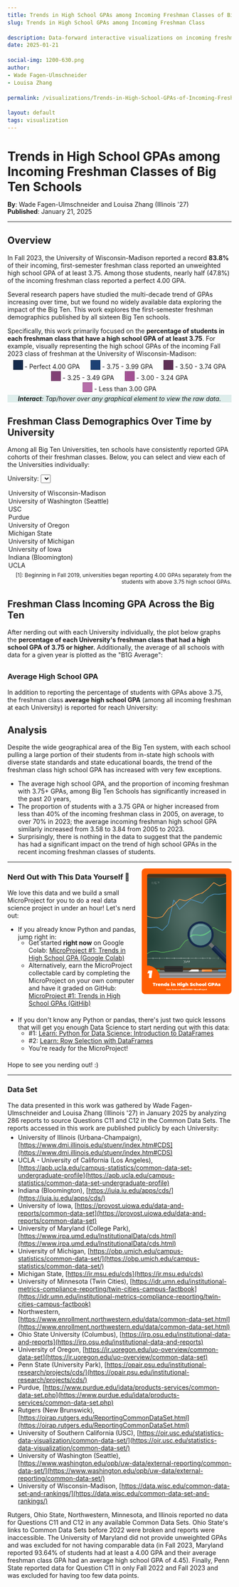 ```yaml
---
title: Trends in High School GPAs among Incoming Freshman Classes of Big Ten Schools
slug: Trends in High School GPAs among Incoming Freshman Class

description: Data-forward interactive visualizations on incoming freshman class high school GPAs over the past 20 years
date: 2025-01-21

social-img: 1200-630.png
author:
- Wade Fagen-Ulmschneider
- Louisa Zhang

permalink: /visualizations/Trends-in-High-School-GPAs-of-Incoming-Freshman/

layout: default
tags: visualization
---
```


<h1>Trends in High School GPAs among Incoming Freshman Classes of Big Ten Schools</h1>
<div style="font-size: 14px; margin-top: -4px; line-height: 16px;">
  <b>By</b>:  Wade Fagen-Ulmschneider and Louisa Zhang (Illinois '27)<br>
  <b>Published</b>: January 21, 2025
</div>

<hr>

## Overview

In Fall 2023, the University of Wisconsin-Madison reported a record <b>83.8%</b> of their incoming,
first-semester freshman class reported an unweighted high school GPA of at least 3.75.  Among those
students, nearly half (47.8%) of the incoming freshman class reported a perfect 4.00 GPA.

Several research papers have studied the multi-decade trend of GPAs increasing over time, but we found
no widely available data exploring the impact of the Big Ten.  This work explores the first-semester freshman demographics published by all sixteen Big Ten schools.

Specifically, this work primarily focused on the <b>percentage of students in each freshman class that have a high school GPA of at least 3.75</b>.  For example, visually representing the high school GPAs of the incoming Fall 2023 class of freshman at the University of Wisconsin-Madison:

<div id="chart-1" style="margin-bottom: 2px; margin-top: -10px;"></div>

<style>
.box {
  display: inline-block;
  width: 20px;
  height: 20px;
  border: 1px solid rgba(0, 0, 0, .2);
  position: relative;
  top: 2px;
}

.legend {
  display: inline-block;
  padding-left: 10px;
  padding-right: 10px;
}

svg .tick {
  font-size: 14px;
  font-family: Lato, sans-serif;
}

.d3-tip {
  max-width: 300px;
}
</style>

<div style="text-align: center">
<div class="legend"><div class="box" style="background-color: hsl(216 59.6% 18.4%);"></div> - Perfect 4.00 GPA</div>
<div class="legend"><div class="box" style="background-color: hsl(216 59.6% 28.4%);"></div> - 3.75 - 3.99 GPA</div>
<div class="legend"><div class="box" style="background-color: hsl(311 33.3% 27.6%);"></div> - 3.50 - 3.74 GPA</div>
<div class="legend"><div class="box" style="background-color: hsl(311 33.3% 37.6%);"></div> - 3.25 - 3.49 GPA</div>
<div class="legend"><div class="box" style="background-color: hsl(311 33.3% 47.6%);"></div> - 3.00 - 3.24 GPA</div>
<div class="legend"><div class="box" style="background-color: hsl(311 33.3% 57.6%);"></div> - Less than 3.00 GPA</div>
</div>

<div style="clear: both; margin-bottom: 5px;"></div>

<div style="font-style: italic; text-align: center; background-color: hsl(173, 30%, 90%); margin-bottom: 30px;">
  <b>Interact</b>: Tap/hover over any graphical element to view the raw data.
</div>


## Freshman Class Demographics Over Time by University

Among all Big Ten Universities, ten schools have consistently reported GPA cohorts of their freshman classes.  Below, you can select and view each of the Universities individually:

University: 
<select id="uni-selection" onchange="uniChange()">
  <option value="University of Wisconsin-Madison">University of Wisconsin-Madison</option>
  <option value="University of Washington (Seattle)">University of Washington (Seattle)</option>
  <option value="USC">USC</option>
  <option value="Purdue">Purdue</option>
  <option value="University of Oregon">University of Oregon</option>
  <option value="Michigan State">Michigan State</option>
  <option value="University of Michigan">University of Michigan</option>
  <option value="University of Iowa">University of Iowa</option>
  <option value="Indiana (Bloomington)">Indiana (Bloomington)</option>
  <option value="UCLA">UCLA</option>
</select>

<div id="chart" style="margin-bottom: 5px"></div>

<div style="font-size: 12px; margin-bottom: 30px; text-align: right;">
  [1]: Beginning in Fall 2019, universities began reporting 4.00 GPAs separately from the students with above 3.75 high school GPAs.
</div>


## Freshman Class Incoming GPA Across the Big Ten

After nerding out with each University individually, the plot below graphs the <b>percentage of each University's freshman class that had a high school GPA of 3.75 or higher.</b>  Additionally, the average of all schools with data for a given year is plotted as the "B1G Average":

<div id="chart-line" style="margin-bottom: 30px"></div>


### Average High School GPA

In addition to reporting the percentage of students with GPAs above 3.75, the freshman class <b>average high school GPA</b> (among all incoming freshman at each University) is reported for reach University:

<div id="chart-line-gpa" style="margin-bottom: 30px"></div>


## Analysis

Despite the wide geographical area of the Big Ten system, with each school pulling a large portion of their students from in-state high schools with diverse state standards and state educational boards, the trend of the freshman class high school GPA has increased with very few exceptions.

- The average high school GPA, and the proportion of incoming freshman with 3.75+ GPAs, among Big Ten Schools has significantly increased in the past 20 years,
- The proportion of students with a 3.75 GPA or higher increased from less than 40% of the incoming freshman class in 2005, on average, to over 70% in 2023; the average incoming freshman high school GPA similarly increased from 3.58 to 3.84 from 2005 to 2023.
- Surprisingly, there is nothing in the data to suggest that the pandemic has had a significant impact on the trend of high school GPAs in the recent incoming freshman classes of students.

<hr>

<img src="up-01-card.svg" style="width: 250px; max-width: 40%; float: right; margin-left: 10px; margin-bottom: 10px;" alt="MicroProject Card" />



### Nerd Out with This Data Yourself 🎉

We love this data and we build a small MicroProject for you to do a real data science project in under an hour!  Let's nerd out:

<style>
ul > li > ul {
  margin-top: -18px;
  margin-bottom: 20px;
}
</style>

- If you already know Python and pandas, jump right in:
    - Get started **right now** on Google Colab: [MicroProject #1: Trends in High School GPA (Google Colab)](https://colab.research.google.com/drive/1l--XzXltyOsBpat5mhfYs7o6ueHgvcBw?usp=sharing)
    - Alternatively, earn the MicroProject collectable card by completing the MicroProject on your own computer and have it graded on GitHub: [MicroProject #1: Trends in High School GPAs (GitHib)](https://discovery.cs.illinois.edu/microproject/trends-in-high-school-gpas/)

- If you don't know any Python or pandas, there's just two quick lessons that will get you enough Data Science to start nerding out with this data:
    - #1: [Learn: Python for Data Science: Introduction to DataFrames](https://discovery.cs.illinois.edu/learn/Basics-of-Data-Science-with-Python/Python-for-Data-Science-Introduction-to-DataFrames/)
    - #2: [Learn: Row Selection with DataFrames](https://discovery.cs.illinois.edu/learn/Basics-of-Data-Science-with-Python/Row-Selection-with-DataFrames/)    
    - You're ready for the MicroProject!

Hope to see you nerding out! :)


<hr style="clear: both;">


### Data Set

The data presented in this work was gathered by Wade Fagen-Ulmschneider and Louisa Zhang (Illinois '27) in January 2025 by analyzing 286 reports to source Questions C11 and C12 in the Common Data Sets.  The reports accessed in this work are published publicly by each University:

<div style="font-size: 14px; margin-top: -10px;">

- University of Illinois (Urbana-Champaign), [https://www.dmi.illinois.edu/stuenr/index.htm#CDS](https://www.dmi.illinois.edu/stuenr/index.htm#CDS)
- UCLA - University of California (Los Angeles), [https://apb.ucla.edu/campus-statistics/common-data-set-undergraduate-profile](https://apb.ucla.edu/campus-statistics/common-data-set-undergraduate-profile)
- Indiana (Bloomington), [https://iuia.iu.edu/apps/cds/](https://iuia.iu.edu/apps/cds/)
- University of Iowa, [https://provost.uiowa.edu/data-and-reports/common-data-set](https://provost.uiowa.edu/data-and-reports/common-data-set)
- University of Maryland (College Park), [https://www.irpa.umd.edu/InstitutionalData/cds.html](https://www.irpa.umd.edu/InstitutionalData/cds.html)
- University of Michigan, [https://obp.umich.edu/campus-statistics/common-data-set/](https://obp.umich.edu/campus-statistics/common-data-set/)
- Michigan State, [https://ir.msu.edu/cds](https://ir.msu.edu/cds)
- University of Minnesota (Twin Cities), [https://idr.umn.edu/institutional-metrics-compliance-reporting/twin-cities-campus-factbook](https://idr.umn.edu/institutional-metrics-compliance-reporting/twin-cities-campus-factbook)
- Northwestern, [https://www.enrollment.northwestern.edu/data/common-data-set.html](https://www.enrollment.northwestern.edu/data/common-data-set.html)
- Ohio State University (Columbus), [https://irp.osu.edu/institutional-data-and-reports](https://irp.osu.edu/institutional-data-and-reports)
- University of Oregon, [https://ir.uoregon.edu/uo-overview/common-data-set](https://ir.uoregon.edu/uo-overview/common-data-set)
- Penn State (University Park), [https://opair.psu.edu/institutional-research/projects/cds/](https://opair.psu.edu/institutional-research/projects/cds/)
- Purdue, [https://www.purdue.edu/idata/products-services/common-data-set.php](https://www.purdue.edu/idata/products-services/common-data-set.php)
- Rutgers (New Brunswick), [https://oirap.rutgers.edu/ReportingCommonDataSet.html](https://oirap.rutgers.edu/ReportingCommonDataSet.html)
- University of Southern California (USC), [https://oir.usc.edu/statistics-data-visualization/common-data-set/](https://oir.usc.edu/statistics-data-visualization/common-data-set/)
- University of Washington (Seattle), [https://www.washington.edu/opb/uw-data/external-reporting/common-data-set/](https://www.washington.edu/opb/uw-data/external-reporting/common-data-set/)
- University of Wisconsin-Madison, [https://data.wisc.edu/common-data-set-and-rankings/](https://data.wisc.edu/common-data-set-and-rankings/)

Rutgers, Ohio State, Northwestern, Minnesota, and Illinois reported no data for Questions C11 and C12 in any available Common Data Sets.  Ohio State's links to Common Data Sets before 2022 were broken and reports were inaccessible.  The University of Maryland did not provide unweighted GPAs and was excluded for not having comparable data (in Fall 2023, Maryland reported 93.64% of students had at least a 4.00 GPA and their average freshman class GPA had an average high school GPA of 4.45).  Finally, Penn State reported data for Question C11 in only Fall 2022 and Fall 2023 and was excluded for having too few data points.

</div>


<script src="https://code.jquery.com/jquery-3.4.1.min.js" integrity="sha256-CSXorXvZcTkaix6Yvo6HppcZGetbYMGWSFlBw8HfCJo=" crossorigin="anonymous"></script>
<script src="https://cdnjs.cloudflare.com/ajax/libs/d3/5.9.7/d3.min.js"></script>
<script src="/static/js/d3-tip.js"></script>
<script src="viz.js"></script>
